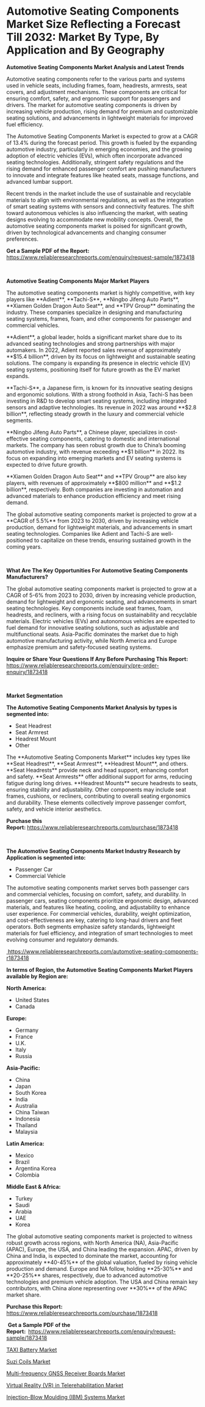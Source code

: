 <p><h1>Automotive Seating Components Market Size Reflecting a Forecast Till 2032: Market By Type, By Application and By Geography</h1></p><p><strong>Automotive Seating Components Market Analysis and Latest Trends</strong></p>
<p><p>Automotive seating components refer to the various parts and systems used in vehicle seats, including frames, foam, headrests, armrests, seat covers, and adjustment mechanisms. These components are critical for ensuring comfort, safety, and ergonomic support for passengers and drivers. The market for automotive seating components is driven by increasing vehicle production, rising demand for premium and customizable seating solutions, and advancements in lightweight materials for improved fuel efficiency.</p><p>The Automotive Seating Components Market is expected to grow at a CAGR of 13.4% during the forecast period. This growth is fueled by the expanding automotive industry, particularly in emerging economies, and the growing adoption of electric vehicles (EVs), which often incorporate advanced seating technologies. Additionally, stringent safety regulations and the rising demand for enhanced passenger comfort are pushing manufacturers to innovate and integrate features like heated seats, massage functions, and advanced lumbar support.</p><p>Recent trends in the market include the use of sustainable and recyclable materials to align with environmental regulations, as well as the integration of smart seating systems with sensors and connectivity features. The shift toward autonomous vehicles is also influencing the market, with seating designs evolving to accommodate new mobility concepts. Overall, the automotive seating components market is poised for significant growth, driven by technological advancements and changing consumer preferences.</p></p>
<p><strong>Get a Sample PDF of the Report:&nbsp;</strong> <a href="https://www.reliableresearchreports.com/enquiry/request-sample/1873418?utm_campaign=16&utm_medium=2&utm_source=Github&utm_content=ia&utm_term=21012025&utm_id=automotive-seating-components">https://www.reliableresearchreports.com/enquiry/request-sample/1873418</a></p>
<p>&nbsp;</p>
<p><strong>Automotive Seating Components Major Market Players</strong></p>
<p><p>The automotive seating components market is highly competitive, with key players like **Adient**, **Tachi-S**, **Ningbo Jifeng Auto Parts**, **Xiamen Golden Dragon Auto Seat**, and **TPV Group** dominating the industry. These companies specialize in designing and manufacturing seating systems, frames, foam, and other components for passenger and commercial vehicles.</p><p>**Adient**, a global leader, holds a significant market share due to its advanced seating technologies and strong partnerships with major automakers. In 2022, Adient reported sales revenue of approximately **$15.4 billion**, driven by its focus on lightweight and sustainable seating solutions. The company is expanding its presence in electric vehicle (EV) seating systems, positioning itself for future growth as the EV market expands.</p><p>**Tachi-S**, a Japanese firm, is known for its innovative seating designs and ergonomic solutions. With a strong foothold in Asia, Tachi-S has been investing in R&D to develop smart seating systems, including integrated sensors and adaptive technologies. Its revenue in 2022 was around **$2.8 billion**, reflecting steady growth in the luxury and commercial vehicle segments.</p><p>**Ningbo Jifeng Auto Parts**, a Chinese player, specializes in cost-effective seating components, catering to domestic and international markets. The company has seen robust growth due to China’s booming automotive industry, with revenue exceeding **$1 billion** in 2022. Its focus on expanding into emerging markets and EV seating systems is expected to drive future growth.</p><p>**Xiamen Golden Dragon Auto Seat** and **TPV Group** are also key players, with revenues of approximately **$800 million** and **$1.2 billion**, respectively. Both companies are investing in automation and advanced materials to enhance production efficiency and meet rising demand.</p><p>The global automotive seating components market is projected to grow at a **CAGR of 5.5%** from 2023 to 2030, driven by increasing vehicle production, demand for lightweight materials, and advancements in smart seating technologies. Companies like Adient and Tachi-S are well-positioned to capitalize on these trends, ensuring sustained growth in the coming years.</p></p>
<p>&nbsp;</p>
<p><strong>What Are The Key Opportunities For Automotive Seating Components Manufacturers?</strong></p>
<p><p>The global automotive seating components market is projected to grow at a CAGR of 5-6% from 2023 to 2030, driven by increasing vehicle production, demand for lightweight and ergonomic seating, and advancements in smart seating technologies. Key components include seat frames, foam, headrests, and recliners, with a rising focus on sustainability and recyclable materials. Electric vehicles (EVs) and autonomous vehicles are expected to fuel demand for innovative seating solutions, such as adjustable and multifunctional seats. Asia-Pacific dominates the market due to high automotive manufacturing activity, while North America and Europe emphasize premium and safety-focused seating systems.</p></p>
<p><strong>Inquire or Share Your Questions If Any Before Purchasing This Report:</strong> <a href="https://www.reliableresearchreports.com/enquiry/pre-order-enquiry/1873418?utm_campaign=16&utm_medium=2&utm_source=Github&utm_content=ia&utm_term=21012025&utm_id=automotive-seating-components">https://www.reliableresearchreports.com/enquiry/pre-order-enquiry/1873418</a></p>
<p>&nbsp;</p>
<p><strong>Market Segmentation</strong></p>
<p><strong>The Automotive Seating Components Market Analysis by types is segmented into:</strong></p>
<p><ul><li>Seat Headrest</li><li>Seat Armrest</li><li>Headrest Mount</li><li>Other</li></ul></p>
<p><p>The **Automotive Seating Components Market** includes key types like **Seat Headrest**, **Seat Armrest**, **Headrest Mount**, and others. **Seat Headrests** provide neck and head support, enhancing comfort and safety. **Seat Armrests** offer additional support for arms, reducing fatigue during long drives. **Headrest Mounts** secure headrests to seats, ensuring stability and adjustability. Other components may include seat frames, cushions, or recliners, contributing to overall seating ergonomics and durability. These elements collectively improve passenger comfort, safety, and vehicle interior aesthetics.</p></p>
<p><strong>Purchase this Report:&nbsp;</strong><a href="https://www.reliableresearchreports.com/purchase/1873418?utm_campaign=16&utm_medium=2&utm_source=Github&utm_content=ia&utm_term=21012025&utm_id=automotive-seating-components">https://www.reliableresearchreports.com/purchase/1873418</a></p>
<p>&nbsp;</p>
<p><strong>The Automotive Seating Components Market Industry Research by Application is segmented into:</strong></p>
<p><ul><li>Passenger Car</li><li>Commercial Vehicle</li></ul></p>
<p><p>The automotive seating components market serves both passenger cars and commercial vehicles, focusing on comfort, safety, and durability. In passenger cars, seating components prioritize ergonomic design, advanced materials, and features like heating, cooling, and adjustability to enhance user experience. For commercial vehicles, durability, weight optimization, and cost-effectiveness are key, catering to long-haul drivers and fleet operators. Both segments emphasize safety standards, lightweight materials for fuel efficiency, and integration of smart technologies to meet evolving consumer and regulatory demands.</p></p>
<p><a href="https://www.reliableresearchreports.com/automotive-seating-components-r1873418?utm_campaign=16&utm_medium=2&utm_source=Github&utm_content=ia&utm_term=21012025&utm_id=automotive-seating-components">&nbsp;https://www.reliableresearchreports.com/automotive-seating-components-r1873418</a></p>
<p><strong>In terms of Region, the Automotive Seating Components Market Players available by Region are:</strong></p>
<p>
    <p> <strong> North America: </strong>
        <ul>
            <li>United States</li>
            <li>Canada</li>
        </ul>
        </p> 
    <p> <strong> Europe: </strong>
        <ul>
            <li>Germany</li>
            <li>France</li>
            <li>U.K.</li>
            <li>Italy</li>
            <li>Russia</li>
        </ul>
        </p> 
    <p> <strong> Asia-Pacific: </strong>
        <ul>
            <li>China</li>
            <li>Japan</li>
            <li>South Korea</li>
            <li>India</li>
            <li>Australia</li>
            <li>China Taiwan</li>
            <li>Indonesia</li>
            <li>Thailand</li>
            <li>Malaysia</li>
        </ul>
        </p> 
    <p> <strong> Latin America: </strong>
        <ul>
            <li>Mexico</li>
            <li>Brazil</li>
            <li>Argentina Korea</li>
            <li>Colombia</li>
        </ul>
        </p> 
    <p> <strong> Middle East & Africa: </strong>
        <ul>
            <li>Turkey</li>
            <li>Saudi</li>
            <li>Arabia</li>
            <li>UAE</li>
            <li>Korea</li>
        </ul>
    </p>
    </p>
<p><p>The global automotive seating components market is projected to witness robust growth across regions, with North America (NA), Asia-Pacific (APAC), Europe, the USA, and China leading the expansion. APAC, driven by China and India, is expected to dominate the market, accounting for approximately **40-45%** of the global valuation, fueled by rising vehicle production and demand. Europe and NA follow, holding **25-30%** and **20-25%** shares, respectively, due to advanced automotive technologies and premium vehicle adoption. The USA and China remain key contributors, with China alone representing over **30%** of the APAC market share.</p></p>
<p><strong>Purchase this Report: </strong><a href="https://www.reliableresearchreports.com/purchase/1873418?utm_campaign=16&utm_medium=2&utm_source=Github&utm_content=ia&utm_term=21012025&utm_id=automotive-seating-components">https://www.reliableresearchreports.com/purchase/1873418</a></p>
<p>&nbsp;<strong>Get a Sample PDF of the Report:&nbsp;&nbsp;</strong><a href="https://www.reliableresearchreports.com/enquiry/request-sample/1873418?utm_campaign=16&utm_medium=2&utm_source=Github&utm_content=ia&utm_term=21012025&utm_id=automotive-seating-components">https://www.reliableresearchreports.com/enquiry/request-sample/1873418</a></p>
<p><strong></strong></p>
<p><p><a href="https://github.com/Chiragrp22/Market-Research-Report-List-7/blob/main/taxi-battery-market.md?utm_campaign=16&utm_medium=2&utm_source=Github&utm_content=ia&utm_term=21012025&utm_id=automotive-seating-components">TAXI Battery Market</a></p><p><a href="https://github.com/MarciaRunte/Market-Research-Report-List-1/blob/main/suzi-coils-market.md?utm_campaign=16&utm_medium=2&utm_source=Github&utm_content=ia&utm_term=21012025&utm_id=automotive-seating-components">Suzi Coils Market</a></p><p><a href="https://www.linkedin.com/pulse/multi-frequency-gnss-receiver-boards-market-analysis-zjzhc?utm_campaign=16&utm_medium=2&utm_source=Github&utm_content=ia&utm_term=21012025&utm_id=automotive-seating-components">Multi-frequency GNSS Receiver Boards Market</a></p><p><a href="https://www.linkedin.com/pulse/forecasted-growth-key-players-virtual-reality-vr-telerehabilitation-zf4hc?utm_campaign=16&utm_medium=2&utm_source=Github&utm_content=ia&utm_term=21012025&utm_id=automotive-seating-components">Virtual Reality (VR) in Telerehabilitation Market</a></p><p><a href="https://www.linkedin.com/pulse/unlocking-insights-injection-blow-moulding-ibm-systems-market-2a3ye?utm_campaign=16&utm_medium=2&utm_source=Github&utm_content=ia&utm_term=21012025&utm_id=automotive-seating-components">Injection-Blow Moulding (IBM) Systems Market</a></p></p>
